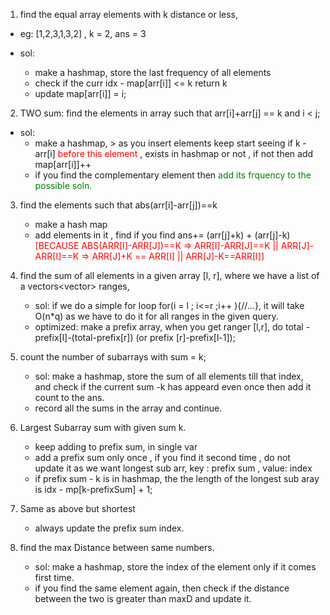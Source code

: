 1. find the equal array elements with k distance or less,

- eg: [1,2,3,1,3,2] , k = 2, ans = 3

- sol:
  - make a hashmap, store the last frequency of all elements
  - check if the curr idx - map[arr[i]] <= k return k
  - update map[arr[i]] = i;

2. TWO sum: find the elements in array such that arr[i]+arr[j] == k and i < j;

- sol:
  - make a hashmap, > as you insert elements keep start seeing if k - arr[i] <span style="color:red"> before this element </span>, exists in hashmap or not , if not then add map[arr[i]]++
  - if you find the complementary element then <span style="color:green"> add its frquency to the possible soln.</span>

3. find the elements such that abs(arr[i]-arr[j])==k

   - make a hash map
   - add elements in it , find if you find
     ans+= (arr[j]+k) + (arr[j]-k) <span style="color:red"> [BECAUSE ABS(ARR[I]-ARR[J])==K => ARR[I]-ARR[J]==K || ARR[J]-ARR[I]==K => ARR[J]+K == ARR[I] || ARR[J]-K==ARR[I]]</span>

4. find the sum of all elements in a given array [l, r], where we have a list of a vectors<vector<int>> ranges,
   - sol: if we do a simple for loop for(i = l ; i<=r ;i++ ){//...}, it will take O(n\*q) as we have to do it for all ranges in the given query.
   - optimized: make a prefix array, when you get ranger [l,r], do total - prefix[l]-(total-prefix[r]) (or prefix [r]-prefix[l-1]);
5. count the number of subarrays with sum = k;
   - sol: make a hashmap, store the sum of all elements till that index, and check if the current sum -k has appeard even once then add it count to the ans.
   - record all the sums in the array and continue.
6. Largest Subarray sum with given sum k.
   - keep adding to prefix sum, in single var
   - add a prefix sum only once , if you find it second time , do not update it as we want longest sub arr, key : prefix sum , value: index
   - if prefix sum - k is in hashmap, the the length of the longest sub aray is idx - mp[k-prefixSum] + 1;
7. Same as above but shortest
   - always update the prefix sum index.
8. find the max Distance between same numbers.
   - sol: make a hashmap, store the index of the element only if it comes first time.
   - if you find the same element again, then check if the distance between the two is greater than maxD and update it.
